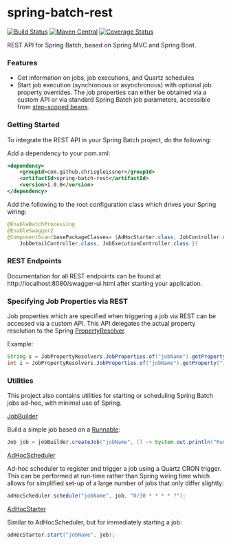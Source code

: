 # spring-batch-rest

[![Build Status](https://travis-ci.org/chrisgleissner/spring-batch-rest.svg?branch=master)](https://travis-ci.org/chrisgleissner/spring-batch-rest)
[![Maven Central](https://maven-badges.herokuapp.com/maven-central/com.github.chrisgleissner/spring-batch-rest/badge.svg)](https://search.maven.org/artifact/com.github.chrisgleissner/spring-batch-rest)
[![Coverage Status](https://coveralls.io/repos/github/chrisgleissner/spring-batch-rest/badge.svg?branch=master)](https://coveralls.io/github/chrisgleissner/spring-batch-rest?branch=master)

REST API for Spring Batch, based on Spring MVC and Spring Boot.

### Features
- Get information on jobs, job executions, and Quartz schedules
- Start job execution (synchronous or asynchronous) with optional job property overrides. The job properties can
either be obtained via a custom API or via standard Spring Batch job parameters, accessible from <a href="https://docs.spring.io/spring-batch/trunk/apidocs/org/springframework/batch/core/scope/StepScope.html">step-scoped beans</a>.

### Getting Started

To integrate the REST API in your Spring Batch project, do the following:

Add a dependency to your pom.xml:

```xml
<dependency>
    <groupId>com.github.chrisgleissner</groupId>
    <artifactId>spring-batch-rest</artifactId>
    <version>1.0.0</version>
</dependency>
```

Add the following to the root configuration class which drives your Spring wiring:

```java
@EnableBatchProcessing
@EnableSwagger2
@ComponentScan(basePackageClasses= {AdHocStarter.class, JobController.class, 
    JobDetailController.class, JobExecutionController.class })
```

### REST Endpoints

Documentation for all REST endpoints can be found at http://localhost:8080/swagger-ui.html after starting your application.

### Specifying Job Properties via REST

Job properties which are specified when triggering a job via REST can be accessed via a custom API. This API delegates the actual
property resolution to the Spring <a href="https://docs.spring.io/spring-framework/docs/current/javadoc-api/org/springframework/core/env/PropertyResolver.html">PropertyResolver<a>.

Example:
```java
String s = JobPropertyResolvers.JobProperties.of("jobName").getProperty("propName");
int i = JobPropertyResolvers.JobProperties.of("jobName").getProperty("intPropName", Integer.class, 2);
```

### Utilities

This project also contains utilities for starting or scheduling Spring Batch jobs ad-hoc, with minimal use of Spring.

[JobBuilder](https://github.com/chrisgleissner/spring-batch-rest/blob/master/util/src/main/java/com/github/chrisgleissner/springbatchrest/util/adhoc/JobBuilder.java)

Build a simple job based on a <a href="https://docs.oracle.com/en/java/javase/11/docs/api/java.base/java/lang/Runnable.html">Runnable</a>:

```java
Job job = jobBuilder.createJob("jobName", () -> System.out.println("Running job"));
```

[AdHocScheduler](https://github.com/chrisgleissner/spring-batch-rest/blob/master/util/src/main/java/com/github/chrisgleissner/springbatchrest/util/adhoc/AdHocScheduler.java)

Ad-hoc scheduler to register and trigger a job using a Quartz CRON trigger. This can be performed at 
run-time rather than Spring wiring time which allows for simplified set-up of a large number of jobs that only 
differ slightly:

```java
adHocScheduler.schedule("jobName", job, "0/30 * * * * ?");
```

[AdHocStarter](https://github.com/chrisgleissner/spring-batch-rest/blob/master/util/src/main/java/com/github/chrisgleissner/springbatchrest/util/adhoc/AdHocStarter.java)

Similar to AdHocScheduler, but for immediately starting a job:

```java
adHocStarter.start("jobName", job);

```

